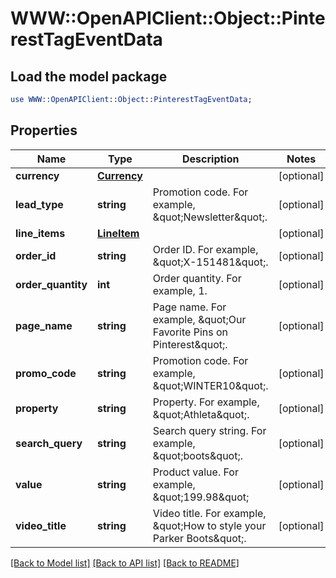 # WWW::OpenAPIClient::Object::PinterestTagEventData

## Load the model package
```perl
use WWW::OpenAPIClient::Object::PinterestTagEventData;
```

## Properties
Name | Type | Description | Notes
------------ | ------------- | ------------- | -------------
**currency** | [**Currency**](Currency.md) |  | [optional] 
**lead_type** | **string** | Promotion code. For example, \&quot;Newsletter\&quot;. | [optional] 
**line_items** | [**LineItem**](LineItem.md) |  | [optional] 
**order_id** | **string** | Order ID. For example, \&quot;X-151481\&quot;. | [optional] 
**order_quantity** | **int** | Order quantity. For example, 1. | [optional] 
**page_name** | **string** | Page name. For example, \&quot;Our Favorite Pins on Pinterest\&quot;. | [optional] 
**promo_code** | **string** | Promotion code. For example, \&quot;WINTER10\&quot;. | [optional] 
**property** | **string** | Property. For example, \&quot;Athleta\&quot;. | [optional] 
**search_query** | **string** | Search query string. For example, \&quot;boots\&quot;. | [optional] 
**value** | **string** | Product value. For example, \&quot;199.98\&quot; | [optional] 
**video_title** | **string** | Video title. For example, \&quot;How to style your Parker Boots\&quot;. | [optional] 

[[Back to Model list]](../README.md#documentation-for-models) [[Back to API list]](../README.md#documentation-for-api-endpoints) [[Back to README]](../README.md)


